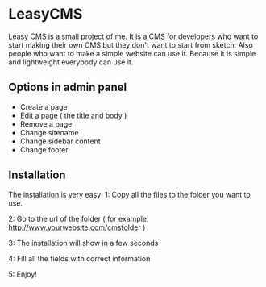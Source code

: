 LeasyCMS
========

Leasy CMS is a small project of me. It is a CMS for developers who want to start making their own CMS but
they don't want to start from sketch. Also people who want to make a simple website can use it. 
Because it is simple and lightweight everybody can use it.

Options in admin panel
--------

- Create a page
- Edit a page ( the title and body )
- Remove a page
- Change sitename
- Change sidebar content
- Change footer

Installation
--------

The installation is very easy:
1: Copy all the files to the folder you want to use.

2: Go to the url of the folder ( for example: http://www.yourwebsite.com/cmsfolder  )

3: The installation will show in a few seconds

4: Fill all the fields with correct information

5: Enjoy!
